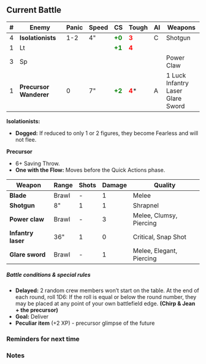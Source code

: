 ## Current Battle

| #   | Enemy                  | Panic | Speed | CS                                        | Tough                                   | AI  | Weapons                                     |
| --- | ---------------------- | ----- | ----- | ----------------------------------------- | --------------------------------------- | --- | ------------------------------------------- |
| 4   | **Isolationists**      | 1-2   | 4"    | <strong style="color: green;">+0</strong> | <strong style="color: red;">3</strong>  | C   | Shotgun                                     |
| 1   | Lt                     |       |       | <strong style="color: green;">+1</strong> | <strong style="color: red;">4</strong>  |     |                                             |
| 3   | Sp                     |       |       |                                           |                                         |     | Power Claw                                  |
| 1   | **Precursor Wanderer** | 0     | 7"    | <strong style="color: green;">+2</strong> | <strong style="color: red;">4</strong>* | A   | 1 Luck  <br>Infantry Laser  <br>Glare Sword |

**Isolationists:** 
+ **Dogged:** If reduced to only 1 or 2 figures, they become Fearless and will not flee.

**Precursor**
+ 6+ Saving Throw.
+ **One with the Flow:** Moves before the Quick Actions phase.

| Weapon             | Range | Shots | Damage | Quality                  |
| ------------------ | ----- | ----- | ------ | ------------------------ |
| **Blade**          | Brawl | -     | 1      | Melee                    |
| **Shotgun**        | 8"    | 1     | 1      | Shrapnel                 |
| **Power claw**     | Brawl | -     | 3      | Melee, Clumsy, Piercing  |
| **Infantry laser** | 36"   | 1     | 0      | Critical, Snap Shot      |
| **Glare sword**    | Brawl | -     | 1      | Melee, Elegant, Piercing |

##### Battle conditions & special rules

+ **Delayed:** 2 random crew members won’t start on the table. At the end of each round, roll 1D6: If the roll is equal or below the round number, they may be placed at any point of your own battlefield edge.  **(Chirp & Jean + the precursor)**
+ **Goal:** Deliver
+ **Peculiar item** (+2 XP) - precursor glimpse of the future

### Reminders for next time

### Notes

